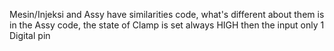 Mesin/Injeksi and Assy have similarities code, what's different about them is in the Assy code, the state of Clamp is set always HIGH then the input only 1 Digital pin
